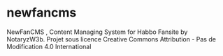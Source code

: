 # newfancms
NewFanCMS , Content Managing System for Habbo Fansite by NotaryzW3b.
Projet sous licence Creative Commons Attribution - Pas de Modification 4.0 International
